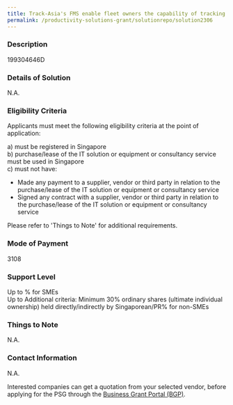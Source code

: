 ```yaml
---
title: Track-Asia's FMS enable fleet owners the capability of tracking their fleet at any point of time with the assistance of software (web/mobile) together with GPS Tracker installed in the vehicle. Our solution is able to provide comprehensive data based on the collected data that is registered into the backend which will allow business owners to analyze & study. Not limiting the software capability for business owner, they can setup their own geo-fencing, scheduling maintenance & servicing.
permalink: /productivity-solutions-grant/solutionrepo/solution2306
---
```


### Description

199304646D

### Details of Solution

N.A.

### Eligibility Criteria

Applicants must meet the following eligibility criteria at the point of application:

a) must be registered in Singapore <br>
b) purchase/lease of the IT solution or equipment or consultancy service must be used in Singapore <br>
c) must not have:
- Made any payment to a supplier, vendor or third party in relation to the purchase/lease of the IT solution or equipment or consultancy service
- Signed any contract with a supplier, vendor or third party in relation to the purchase/lease of the IT solution or equipment or consultancy service

Please refer to 'Things to Note' for additional requirements.

### Mode of Payment
3108

### Support Level
Up to % for SMEs <br>
Up to Additional criteria: 
Minimum 30% ordinary shares (ultimate individual ownership) held directly/indirectly by Singaporean/PR% for non-SMEs

### Things to Note
N.A.

### Contact Information
N.A.

Interested companies can get a quotation from your selected vendor, before applying for the PSG through the <a target='_blank' rel='noopener' href='https://www.businessgrants.gov.sg/'>Business Grant Portal (BGP)</a>.
